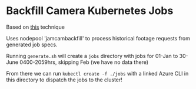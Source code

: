 # Backfill Camera Kubernetes Jobs
Based on [this](https://kubernetes.io/docs/tasks/job/parallel-processing-expansion/) technique

Uses nodepool 'jamcambackfill' to process historical footage requests from generated job specs.

Running `generate.sh` will create a `jobs` directory with jobs for 01-Jan to 30-June 0400-2059hrs, skipping Feb (we have no data there)

From there we can run `kubectl create -f ./jobs` with a linked Azure CLI in this directory to dispatch the jobs to the cluster!
